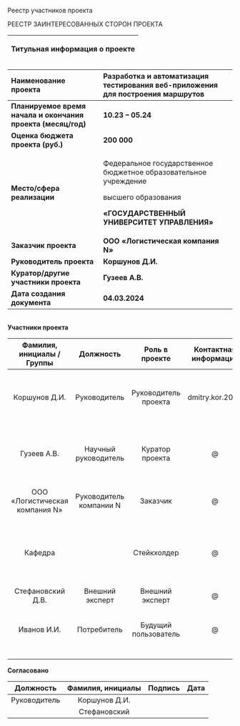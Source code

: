 ﻿Реестр участников проекта

РЕЕСТР ЗАИНТЕРЕСОВАННЫХ СТОРОН ПРОЕКТА

|<p>**Титульная информация о проекте**</p><p></p>|
| :-: |

|**Наименование проекта**|**Разработка и автоматизация тестирования веб-приложения для построения маршрутов**|
| :- | :- |
|**Планируемое время начала и окончания проекта (месяц/год)**|**10.23 – 05.24**|
|**Оценка бюджета проекта (руб.)**|**200 000**|
|**Место/сфера реализации**|<p>Федеральное государственное бюджетное образовательное учреждение</p><p>высшего образования</p><p>**«ГОСУДАРСТВЕННЫЙ УНИВЕРСИТЕТ УПРАВЛЕНИЯ»**</p>|
|**Заказчик проекта**|**ООО «Логистическая компания N»**|
|**Руководитель проекта**|**Коршунов Д.И.**|
|**Куратор/другие участники проекта**|**Гузеев А.В.**|
|**Дата создания документа**|**04.03.2024**|

||
| :-: |

**Участники проекта**


|**Фамилия, инициалы /Группы**|**Должность**|**Роль в проекте**|**Контактная информация**|**Требования**|**Влияние**|
| :-: | :-: | :-: | :-: | :-: | :-: |
|Коршунов Д.И.|Руководитель|Руководитель проекта|dmitry.kor.2002|Реализовать проект по разработке веб-приложения для построения маршрутов|Существенное|
|Гузеев А.В.|Научный руководитель|Куратор проекта|@|Реализовать проект по разработке веб-приложения для построения маршрутов|Существенное|
|ООО «Логистическая компания N»|Руководитель компании N|Заказчик|@|Получить готовый проект к назначенным срокам|Существенное|
|Кафедра||Стейкхолдер|@|Соблюдение нормативно-законодательной базы при выполнении работ по проекту|Несущественное|
|Стефановский Д.В.|Внешний эксперт|Внешний эксперт|@|Рецензирование|Несущественное|
|Иванов И.И.|Потребитель|Будущий пользователь|@|Получить удобное приложения для построения маршрутов|Несущественное|
|||||||
|||||||

**Согласовано**


|**Должность**|**Фамилия, инициалы**|**Подпись**|**Дата**|
| :-: | :-: | :-: | :-: |
|Руководитель |Коршунов Д.И.|||
||Стефановский|||




